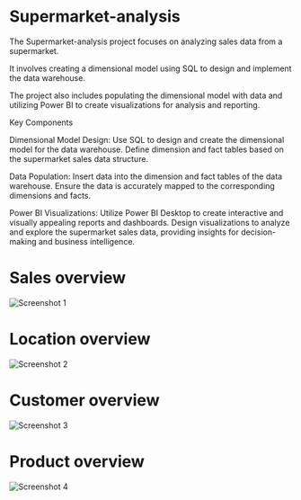 # Supermarket-analysis
The Supermarket-analysis project focuses on analyzing sales data from a supermarket. 

It involves creating a dimensional model using SQL to design and implement the data warehouse.

The project also includes populating the dimensional model with data and utilizing Power BI to create visualizations for analysis and reporting.

Key Components

Dimensional Model Design: Use SQL to design and create the dimensional model for the data warehouse. Define dimension and fact tables based on the supermarket sales data structure.

Data Population: Insert data into the dimension and fact tables of the data warehouse. Ensure the data is accurately mapped to the corresponding dimensions and facts.

Power BI Visualizations: Utilize Power BI Desktop to create interactive and visually appealing reports and dashboards. Design visualizations to analyze and explore the supermarket sales data, providing insights for decision-making and business intelligence.
# Sales overview
![Screenshot 1](https://github.com/MAHMOUDMAMDOH8/Supermarket-analysis/assets/111503676/5413e118-4f70-4bd8-981c-26a96b709f53)
# Location overview
![Screenshot 2](https://github.com/MAHMOUDMAMDOH8/Supermarket-analysis/assets/111503676/72081be8-78d8-443a-a3d8-6359df08aca1)
# Customer overview
![Screenshot 3](https://github.com/MAHMOUDMAMDOH8/Supermarket-analysis/assets/111503676/88fbe568-ce61-44dc-9121-e86f11b9e8e2)
# Product overview
![Screenshot 4](https://github.com/MAHMOUDMAMDOH8/Supermarket-analysis/assets/111503676/934a55dd-c5d9-43a5-bfb2-02f9a1364120)
